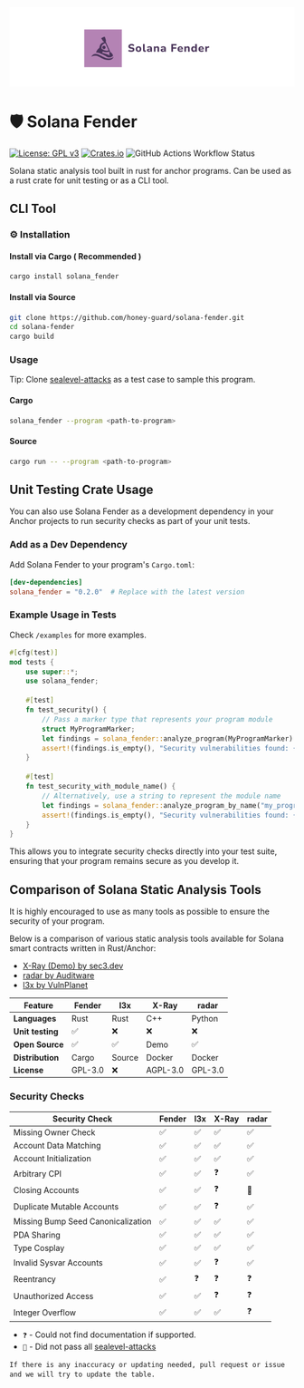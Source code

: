 <p align="center">
  <img src="./static/horizontal_cropped.png" alt="solana_fender_logo">
</p>

# 🛡️ Solana Fender

[![License: GPL v3](https://img.shields.io/badge/License-GPLv3-blue.svg)](https://www.gnu.org/licenses/gpl-3.0) [![Crates.io](https://img.shields.io/crates/v/solana_fender?color=blue)](https://crates.io/crates/solana_fender) <img alt="GitHub Actions Workflow Status" src="https://img.shields.io/github/actions/workflow/status/honey-guard/solana-fender/rust.yml">

Solana static analysis tool built in rust for anchor programs. Can be used as a rust crate for unit testing or as a CLI tool.

## CLI Tool 

### ⚙️ Installation

#### Install via Cargo ( Recommended )

```bash
cargo install solana_fender
```

#### Install via Source

```bash
git clone https://github.com/honey-guard/solana-fender.git
cd solana-fender
cargo build
```

### Usage

Tip: Clone [sealevel-attacks](https://github.com/coral-xyz/sealevel-attacks) as a test case to sample this program.

#### Cargo
```bash
solana_fender --program <path-to-program>
```

#### Source
```bash
cargo run -- --program <path-to-program>
```

## Unit Testing Crate Usage

You can also use Solana Fender as a development dependency in your Anchor projects to run security checks as part of your unit tests.

### Add as a Dev Dependency

Add Solana Fender to your program's `Cargo.toml`:

```toml
[dev-dependencies]
solana_fender = "0.2.0"  # Replace with the latest version
```

### Example Usage in Tests

Check `/examples` for more examples.

```rust
#[cfg(test)]
mod tests {
    use super::*;
    use solana_fender;

    #[test]
    fn test_security() {
        // Pass a marker type that represents your program module
        struct MyProgramMarker;
        let findings = solana_fender::analyze_program(MyProgramMarker).unwrap();
        assert!(findings.is_empty(), "Security vulnerabilities found: {:?}", findings);
    }
    
    #[test]
    fn test_security_with_module_name() {
        // Alternatively, use a string to represent the module name
        let findings = solana_fender::analyze_program_by_name("my_program").unwrap();
        assert!(findings.is_empty(), "Security vulnerabilities found: {:?}", findings);
    }
}
```

This allows you to integrate security checks directly into your test suite, ensuring that your program remains secure as you develop it.

## Comparison of Solana Static Analysis Tools

It is highly encouraged to use as many tools as possible to ensure the security of your program.

Below is a comparison of various static analysis tools available for Solana smart contracts written in Rust/Anchor:

- [X-Ray (Demo) by sec3.dev](https://github.com/sec3-product/x-ray/tree/main)
- [radar by Auditware](https://github.com/Auditware/radar)
- [l3x by VulnPlanet](https://github.com/VulnPlanet/l3x/tree/main)

| Feature | Fender | l3x | X-Ray | radar |
|---------|--------------|--------|--------|--------|
| **Languages** |Rust|Rust|C++|Python|
| **Unit testing** | ✅  | ❌ | ❌ | ❌|
| **Open Source** | ✅ | ✅ | Demo | ✅ |
| **Distribution** | Cargo | Source |Docker|Docker|
| **License** | GPL-3.0 |❌ |AGPL-3.0|GPL-3.0|

### Security Checks

| Security Check | Fender | l3x | X-Ray | radar |
|----------------|--------------|--------|--------|--------|
| Missing Owner Check | ✅ |✅ |✅ |✅ |
| Account Data Matching | ✅ |✅ |✅ |✅ |
| Account Initialization | ✅ |✅ | ✅|✅ |
| Arbitrary CPI | ✅ |✅ |❓ |✅ |
| Closing Accounts | ✅ |✅ |❓ |🚧 |
| Duplicate Mutable Accounts | ✅ |✅ |❓ |✅ |
| Missing Bump Seed Canonicalization | ✅ |✅ |✅ |✅ |
| PDA Sharing | ✅ |✅ | ✅|✅ |
| Type Cosplay | ✅ |✅ |✅ |✅ |
| Invalid Sysvar Accounts | ✅ |✅ |❓ |✅ |
| Reentrancy | ✅ |❓ |❓ |❓ |
| Unauthorized Access | ✅ |✅ |❓ |❓ |
| Integer Overflow | ✅ |✅ |✅ |❓ |

- `❓` - Could not find documentation if supported.
- `🚧` - Did not pass all [sealevel-attacks](https://github.com/coral-xyz/sealevel-attacks)

```If there is any inaccuracy or updating needed, pull request or issue and we will try to update the table.```